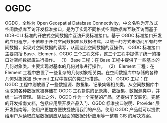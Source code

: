 OGDC
====

OGDC，全称为 Open Geospatial Database Connectivity，中文名称为开放式空间数据库互访开发标准接口，是为了实现不同格式空间数据库互联互访而基于 GDB-CLI 标准的开放式空间数据库互访开发标准接口。基于 OGDC 标准接口开发的应用程序，不依赖于任何空间数据库及数据格式，以统一的方式来访问所有的空间数据，实现对空间数据的读写，从而达到空间数据的互操作。  OGDC 标准接口主要包括 Base、Element、OGDC 三个工程文件，这三个工程中提供了统一的接口对空间数据库进行操作。  （1） Base 工程：在 Base 工程中提供了一些基本的几何对象类。主要实现对基本的几何对象进行操作。   （2） Element 工程：在 Element 工程中放置了一些复杂的几何对象相关类。在空间数据库中存储的各种几何对象就被 Element 工程中提供的类进行描述。  （3） OGDC 工程：在 OGDC 工程中则放置了一些数据源、数据集、记录集等相关类。从空间数据库中读取的各种数据就被存储在 OGDC 工程提供的记录集、数据集、数据源类中，并统一进行管理。  除此之外，OGDC 作为一个完整的产品，还提供了安装包，完整的开发指南文档，包括应用层开发产品入门、OGDC 标准接口说明、Provider 层开发指南等，使用户更加方便快捷使用我们的产品。使用 OGDC 产品就可以提供给用户从读取底层数据到应从层面的数据分析应用等一整套 GIS 的解决方案。